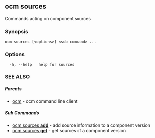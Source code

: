 ## ocm sources

Commands acting on component sources

### Synopsis

```
ocm sources [<options>] <sub command> ...
```

### Options

```
  -h, --help   help for sources
```

### SEE ALSO

##### Parents

* [ocm](ocm.md)	 - ocm command line client


##### Sub Commands

* [ocm sources <b>add</b>](ocm_sources_add.md)	 - add source information to a component version
* [ocm sources <b>get</b>](ocm_sources_get.md)	 - get sources of a component version

